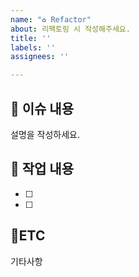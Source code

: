 ```yaml
---
name: "♻️ Refactor"
about: 리팩토링 시 작성해주세요.
title: ''
labels: ''
assignees: ''

---
```


## 📑 이슈 내용
설명을 작성하세요.

## 📝  작업 내용
- [ ]
- [ ]

## 📍ETC
기타사항

